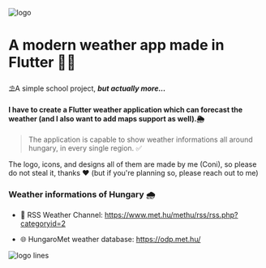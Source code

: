 ![logo](https://github.com/user-attachments/assets/c1ce4665-43f9-4a7e-bb2f-f5d768b17f74)
# A modern weather app made in Flutter 💙🌅
⛱A simple school project, ***but actually more...*** 

#### I have to create a Flutter weather application which can forecast the weather (and I also want to add maps support as well).🌦 

> The application is capable to show weather informations all around hungary, in every single region. ✅

The logo, icons, and designs all of them are made by me (Coni), so please do not steal it, thanks ❤ (but if you're planning so, please reach out to me)

### Weather informations of Hungary 🌧
- 📑 RSS Weather Channel: https://www.met.hu/methu/rss/rss.php?categoryid=2

- 🌐 HungaroMet weather database: https://odp.met.hu/

![logo lines](https://github.com/user-attachments/assets/2bd01d59-b696-4ebd-94ff-b1036a344233)
